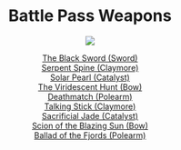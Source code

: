 <body>
  <div align="center">
    <h1> Battle Pass Weapons </h1>
<img src="https://i.imgur.com/1OFG9xx.png">

<a href="">The Black Sword (Sword)</a><br>
<a href="">Serpent Spine (Claymore)</a><br>
<a href="">Solar Pearl (Catalyst)</a><br>
<a href="">The Viridescent Hunt (Bow)</a><br>
<a href="">Deathmatch (Polearm)</a><br>
<a href="">Talking Stick (Claymore)</a><br>
<a href="">Sacrificial Jade (Catalyst)</a><br>
<a href="">Scion of the Blazing Sun (Bow)</a><br>
<a href="">Ballad of the Fjords (Polearm)</a><br>
  
  </div>
</body>
